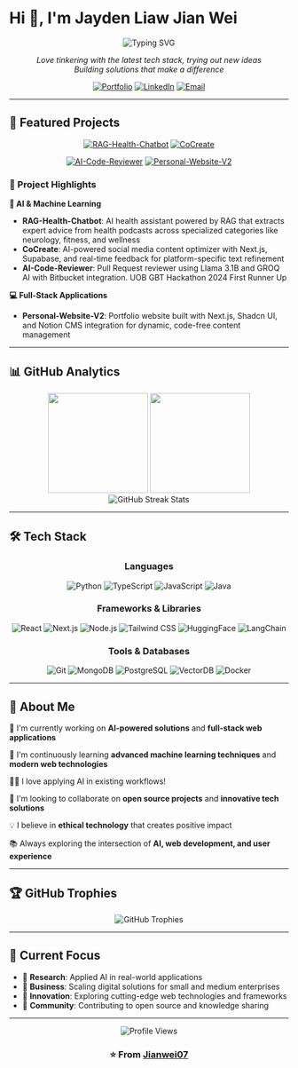 # Hi 👋, I'm Jayden Liaw Jian Wei

<div align="center">
  <img src="https://readme-typing-svg.herokuapp.com?font=Fira+Code&weight=500&size=24&pause=1000&color=61DAFB&center=true&vCenter=true&random=false&width=600&lines=Full-Stack+Developer+%F0%9F%9A%80;Data+Scientist+%F0%9F%8C%8D;AI+%26+ML+Enthusiast+%F0%9F%A4%96;Always+Learning%2C+Always+Growing+%F0%9F%93%9A" alt="Typing SVG" />
</div>

<p align="center">
  <em>Love tinkering with the latest tech stack, trying out new ideas</em><br>
  <em>Building solutions that make a difference</em>
</p>

<div align="center">
  
[![Portfolio](https://img.shields.io/badge/Portfolio-000000?style=for-the-badge&logo=vercel&logoColor=white)](https://jayden-portfolio-v2.vercel.app/)
[![LinkedIn](https://img.shields.io/badge/LinkedIn-0077B5?style=for-the-badge&logo=linkedin&logoColor=white)](https://www.linkedin.com/in/liawjianwei/)
[![Email](https://img.shields.io/badge/Email-D14836?style=for-the-badge&logo=gmail&logoColor=white)](mailto:liawjianwei@outlook.com)

</div>

---

## 🚀 Featured Projects

<div align="center">

[![RAG-Health-Chatbot](https://github-readme-stats.vercel.app/api/pin/?username=Jianwei07&repo=better-everyday-v3&theme=tokyonight&border_color=61dafb&border_radius=10&cache_seconds=86400)](https://github.com/Jianwei07/better-everyday-v3)
[![CoCreate](https://github-readme-stats.vercel.app/api/pin/?username=Jianwei07&repo=cocreate.io&theme=tokyonight&border_color=61dafb&border_radius=10&cache_seconds=86400)](https://github.com/Jianwei07/cocreate.io)

[![AI-Code-Reviewer](https://github-readme-stats.vercel.app/api/pin/?username=Jway77-ai&repo=PR-AI-Code-Reviewer&theme=tokyonight&border_color=61dafb&border_radius=10&cache_seconds=86400)](https://github.com/Jway77-ai/PR-AI-Code-Reviewer)
[![Personal-Website-V2](https://github-readme-stats.vercel.app/api/pin/?username=Jianwei07&repo=portfolio-v2&theme=tokyonight&border_color=61dafb&border_radius=10&cache_seconds=86400)](https://github.com/Jianwei07/portfolio-v2)

</div>

### 🎯 Project Highlights

**🤖 AI & Machine Learning**
- **RAG-Health-Chatbot**: AI health assistant powered by RAG that extracts expert advice from health podcasts across specialized categories like neurology, fitness, and wellness
- **CoCreate**: AI-powered social media content optimizer with Next.js, Supabase, and real-time feedback for platform-specific text refinement
- **AI-Code-Reviewer**: Pull Request reviewer using Llama 3.1B and GROQ AI with Bitbucket integration. UOB GBT Hackathon 2024 First Runner Up

**💻 Full-Stack Applications**
- **Personal-Website-V2**: Portfolio website built with Next.js, Shadcn UI, and Notion CMS integration for dynamic, code-free content management

---

## 📊 GitHub Analytics

<div align="center">
  <img height="180em" src="https://github-readme-stats.vercel.app/api?username=Jianwei07&show_icons=true&theme=tokyonight&include_all_commits=true&count_private=true&border_color=61dafb&border_radius=10"/>
  <img height="180em" src="https://github-readme-stats.vercel.app/api/top-langs/?username=Jianwei07&exclude_repo=Simplify-app,Foodu,Jayden-Personal-Blog,york-city,udemy-cv-practice,ticket-app,flutter-complete-guide-course-resources,aiap13-liaw-jian-wei,york-city,aifo-fdn-v1&layout=donut&theme=tokyonight&border_color=61dafb&border_radius=20"/>
</div>



<div align="center">
  <img src="https://github-readme-streak-stats.herokuapp.com/?user=Jianwei07&theme=tokyonight&border_radius=10&border=61dafb" alt="GitHub Streak Stats"/>
</div>

---

## 🛠️ Tech Stack

<div align="center">

### Languages
![Python](https://img.shields.io/badge/Python-3776AB?style=for-the-badge&logo=python&logoColor=white)
![TypeScript](https://img.shields.io/badge/TypeScript-007ACC?style=for-the-badge&logo=typescript&logoColor=white)
![JavaScript](https://img.shields.io/badge/JavaScript-F7DF1E?style=for-the-badge&logo=javascript&logoColor=black)
![Java](https://img.shields.io/badge/Java-ED8B00?style=for-the-badge&logo=openjdk&logoColor=white)

### Frameworks & Libraries
![React](https://img.shields.io/badge/React-20232A?style=for-the-badge&logo=react&logoColor=61DAFB)
![Next.js](https://img.shields.io/badge/Next.js-000000?style=for-the-badge&logo=next.js&logoColor=white)
![Node.js](https://img.shields.io/badge/Node.js-43853D?style=for-the-badge&logo=node.js&logoColor=white)
![Tailwind CSS](https://img.shields.io/badge/Tailwind_CSS-38B2AC?style=for-the-badge&logo=tailwind-css&logoColor=white)
![HuggingFace](https://img.shields.io/badge/🤗_HuggingFace-FFD21E?style=for-the-badge&logoColor=black)
![LangChain](https://img.shields.io/badge/🦜_LangChain-1C3C3C?style=for-the-badge&logoColor=white)

### Tools & Databases
![Git](https://img.shields.io/badge/Git-F05032?style=for-the-badge&logo=git&logoColor=white)
![MongoDB](https://img.shields.io/badge/MongoDB-4EA94B?style=for-the-badge&logo=mongodb&logoColor=white)
![PostgreSQL](https://img.shields.io/badge/PostgreSQL-316192?style=for-the-badge&logo=postgresql&logoColor=white)
![VectorDB](https://img.shields.io/badge/VectorDB-FF6B6B?style=for-the-badge&logo=databricks&logoColor=white)
![Docker](https://img.shields.io/badge/Docker-2496ED?style=for-the-badge&logo=docker&logoColor=white)

</div>

---

## 💼 About Me

🔭 I'm currently working on **AI-powered solutions** and **full-stack web applications**

🌱 I'm continuously learning **advanced machine learning techniques** and **modern web technologies**

👨‍💼 I love applying AI in existing workflows!

🤝 I'm looking to collaborate on **open source projects** and **innovative tech solutions**

💡 I believe in **ethical technology** that creates positive impact

📚 Always exploring the intersection of **AI, web development, and user experience**

---

## 🏆 GitHub Trophies

<div align="center">
  <img src="https://github-profile-trophy.vercel.app/?username=Jianwei07&theme=tokyonight&no-frame=false&no-bg=false&margin-w=4&row=1" alt="GitHub Trophies"/>
</div>

---

## 🎯 Current Focus

- 🔬 **Research**: Applied AI in real-world applications
- 💼 **Business**: Scaling digital solutions for small and medium enterprises  
- 🚀 **Innovation**: Exploring cutting-edge web technologies and frameworks
- 🤝 **Community**: Contributing to open source and knowledge sharing

---

<div align="center">
  <img src="https://komarev.com/ghpvc/?username=Jianwei07&label=Profile%20views&color=0e75b6&style=flat" alt="Profile Views" />
  
  ### ⭐ From [Jianwei07](https://github.com/Jianwei07)

</div>
